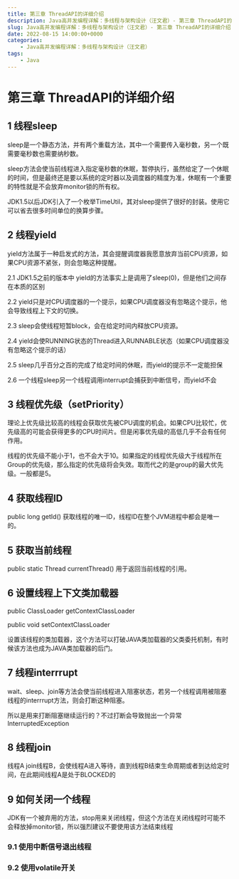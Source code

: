 ```yaml
---
title: 第三章 ThreadAPI的详细介绍
description: Java高并发编程详解：多线程与架构设计（汪文君）- 第三章 ThreadAPI的详细介绍
slug: Java高并发编程详解：多线程与架构设计（汪文君）- 第三章 ThreadAPI的详细介绍
date: 2022-08-15 14:00:00+0000
categories:
    - Java高并发编程详解：多线程与架构设计（汪文君）
tags:
    - Java
---
```


# 第三章 ThreadAPI的详细介绍

## 1 线程sleep

sleep是一个静态方法，并有两个重载方法，其中一个需要传入毫秒数，另一个既需要毫秒数也需要纳秒数。

sleep方法会使当前线程进入指定毫秒数的休眠，暂停执行，虽然给定了一个休眠的时间，但是最终还是要以系统的定时器以及调度器的精度为准，休眠有一个重要的特性就是不会放弃monitor锁的所有权。

JDK1.5以后JDK引入了一个枚举TimeUtil，其对sleep提供了很好的封装。使用它可以省去很多时间单位的换算步骤。

## 2 线程yield

yieId方法属于一种启发式的方法，其会提醒调度器我愿意放弃当前CPU资源，如果CPU资源不紧张，则会忽略这种提醒。

2.1 JDK1.5之前的版本中 yieId的方法事实上是调用了sleep(0)，但是他们之间存在本质的区别

2.2 yield只是对CPU调度器的一个提示，如果CPU调度器没有忽略这个提示，他会导致线程上下文的切换。

2.3 sleep会使线程短暂block，会在给定时间内释放CPU资源。

2.4 yield会使RUNNING状态的Thread进入RUNNABLE状态（如果CPU调度器没有忽略这个提示的话）

2.5 sleep几乎百分之百的完成了给定时间的休眠，而yield的提示不一定能担保

2.6 一个线程sleep另一个线程调用interrupt会捕获到中断信号，而yield不会

## 3 线程优先级（setPriority）

理论上优先级比较高的线程会获取优先被CPU调度的机会。如果CPU比较忙，优先级高的可能会获得更多的CPU时间片。但是闲事优先级的高低几乎不会有任何作用。

线程的优先级不能小于1，也不会大于10。如果指定的线程优先级大于线程所在Group的优先级，那么指定的优先级将会失效。取而代之的是group的最大优先级。一般都是5。

## 4 获取线程ID

public long getId() 获取线程的唯一ID，线程ID在整个JVM进程中都会是唯一的。

## 5 获取当前线程

public static Thread currentThread() 用于返回当前线程的引用。

## 6 设置线程上下文类加载器

public ClassLoader getContextClassLoader

public void setContextClassLoader

设置该线程的类加载器，这个方法可以打破JAVA类加载器的父类委托机制，有时候该方法也成为JAVA类加载器的后门。

## 7 线程interrrupt

wait、sleep、join等方法会使当前线程进入阻塞状态，若另一个线程调用被阻塞线程的interrrupt方法，则会打断这种阻塞。

所以是用来打断阻塞继续运行的？不过打断会导致抛出一个异常InterruptedException

## 8 线程join

线程A join线程B，会使线程A进入等待，直到线程B结束生命周期或者到达给定时间，在此期间线程A是处于BLOCKED的

## 9 如何关闭一个线程

JDK有一个被弃用的方法，stop用来关闭线程，但这个方法在关闭线程时可能不会释放掉monitor锁，所以强烈建议不要使用该方法结束线程

### 9.1 使用中断信号退出线程

### 9.2 使用volatile开关

